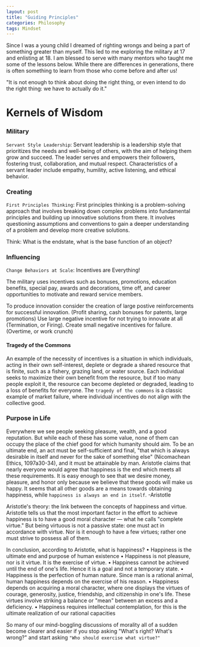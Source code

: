 ```yaml
---
layout: post
title: "Guiding Principles"
categories: Philosophy
tags: Mindset
---
```


Since I was a young child I dreamed of righting wrongs and being a part of something greater than myself. This led to me exploring the military at 17 and enlisting at 18.
I am blessed to serve with many mentors who taught me some of the lessons below. While there are differences in generations, there is often something to learn from those who come before and after us!

"It is not enough to think about doing the right thing, or even intend to do the right thing: we have to actually do it."

# Kernels of Wisdom

### Military
`Servant Style Leadership`: Servant leadership is a leadership style that prioritizes the needs and well-being of others, with the aim of helping them grow and succeed. The leader serves and empowers their followers, fostering trust, collaboration, and mutual respect. Characteristics of a servant leader include empathy, humility, active listening, and ethical behavior.


### Creating
`First Principles Thinking`: First principles thinking is a problem-solving approach that involves breaking down complex problems into fundamental principles and building up innovative solutions from there. It involves questioning assumptions and conventions to gain a deeper understanding of a problem and develop more creative solutions.

Think: What is the endstate, what is the base function of an object?

### Influencing

`Change Behaviors at Scale`: Incentives are Everything!
	
The military uses incentives such as bonuses, promotions, education benefits, special pay, awards and decorations, time off, and career opportunities to motivate and reward service members.

To produce innovation consider the creation of large postive reinforcements for successful innovation. (Profit sharing, cash bonuses for patents, large promotions)
Use large negative incentive for not trying to innovate at all (Termination, or Firing). Create small negative incentives for failure. (Overtime, or work crunch)

#### Tragedy of the Commons
An example of the necessity of incentives is a situation in which individuals, acting in their own self-interest, deplete or degrade a shared resource that is finite, such as a fishery, grazing land, or water source. Each individual seeks to maximize their own benefit from the resource, but if too many people exploit it, the resource can become depleted or degraded, leading to a loss of benefits for everyone. The `tragedy of the commons` is a classic example of market failure, where individual incentives do not align with the collective good.

### Purpose in Life

Everywhere we see people seeking pleasure, wealth, and a good reputation. But while each of these has some value, none of them can occupy the place of the chief good for which humanity should aim. To be an ultimate end, an act must be self-sufficient and final, "that which is always desirable in itself and never for the sake of something else" (Nicomachean Ethics, 1097a30-34), and it must be attainable by man. Aristotle claims that nearly everyone would agree that happiness is the end which meets all these requirements. It is easy enough to see that we desire money, pleasure, and honor only because we believe that these goods will make us happy. It seems that all other goods are a means towards obtaining happiness, while `happiness is always an end in itself`. -Aristotle

Aristotle's theory: the link between the concepts of happiness and virtue. Aristotle tells us that the most important factor in the effort to achieve happiness is to have a good moral character — what he calls "complete virtue." But being virtuous is not a passive state: one must act in accordance with virtue. Nor is it enough to have a few virtues; rather one must strive to possess all of them. 

In conclusion, according to Aristotle, what is happiness?
	• Happiness is the ultimate end and purpose of human existence
	• Happiness is not pleasure, nor is it virtue. It is the exercise of virtue.
	• Happiness cannot be achieved until the end of one's life. Hence it is a goal and not a temporary state.
	• Happiness is the perfection of human nature. Since man is a rational animal, human happiness depends on the exercise of his reason.
	• Happiness depends on acquiring a moral character, where one displays the virtues of courage, generosity, justice, friendship, and citizenship in one's life. 
     These virtues involve striking a balance or "mean" between an excess and a deficiency.
	• Happiness requires intellectual contemplation, for this is the ultimate realization of our rational capacities

So many of our mind-boggling discussions of morality all of a sudden become clearer and easier if you stop asking "What's right? What's wrong?" and start asking `"Who should exercise what virtue?"`

